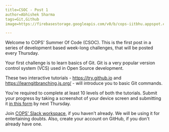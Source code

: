 ```yaml
---
title=CSOC - Post 1
author=Abhishek Sharma
tags=Git,Github
image=https://firebasestorage.googleapis.com/v0/b/cops-iitbhu.appspot.com/o/logo.jpg?alt=media&token=d6f4c531-bec6-483e-83b3-166861c19d35

---
```


Welcome to COPS' Summer Of Code (CSOC). This is the first post in a series of development based week-long challenges, that will be posted every Thursday.

Your first challenge is to learn basics of Git. Git is a very popular version control system (VCS) used in Open Source development.

These two interactive tutorials - https://try.github.io and https://learngitbranching.js.org/ - will introduce you to basic Git commands.

You're required to complete at least 10 levels of both the tutorials. Submit your progress by taking a screenshot of your device screen and submitting it [in this form](https://goo.gl/32KPFh) by next Thursday.

Join [COPS' Slack workspace](cops-iitbhu.slack.com), if you haven't already. We will be using it for entertaining doubts. Also, create your account on GitHub, if you don't already have one.

